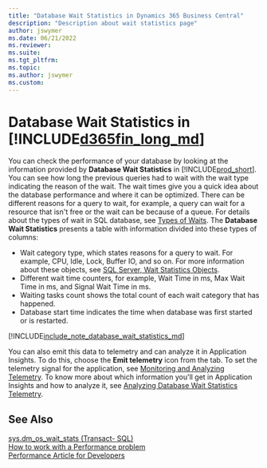 ```yaml
---
title: "Database Wait Statistics in Dynamics 365 Business Central"
description: "Description about wait statistics page"
author: jswymer
ms.date: 06/21/2022
ms.reviewer: 
ms.suite: 
ms.tgt_pltfrm: 
ms.topic: 
ms.author: jswymer
ms.custom: 
---
```


# Database Wait Statistics in [!INCLUDE[d365fin_long_md](../includes/d365fin_long_md.md)]

You can check the performance of your database by looking at the information provided by **Database Wait Statistics** in [!INCLUDE[prod_short](../developer/includes/prod_short.md)]. You can see how long the previous queries had to wait with the wait type indicating the reason of the wait. The wait times give you a quick idea about the database performance and where it can be optimized. There can be different reasons for a query to wait, for example, a query can wait for a resource that isn't free or the wait can be because of a queue. For details about the types of wait in SQL database, see [Types of Waits](/sql/relational-databases/system-dynamic-management-views/sys-dm-os-wait-stats-transact-sql#types-of-waits). The **Database Wait Statistics** presents a table with information divided into these types of columns:

* Wait category type, which states reasons for a query to wait. For example, CPU, Idle, Lock, 
Buffer IO, and so on. For more information about these objects, see [SQL Server, Wait Statistics Objects](/sql/relational-databases/performance-monitor/sql-server-wait-statistics-object).
* Different wait time counters, for example, Wait Time in ms, Max Wait Time in ms, and Signal Wait Time in ms.
* Waiting tasks count shows the total count of each wait category that has happened.
* Database start time indicates the time when database was first started or is restarted.

[!INCLUDE[include_note_database_wait_statistics_md](../includes/include-note-database-wait-statistics.md)]

You can also emit this data to telemetry and can analyze it in Application Insights. To do this, choose the **Emit telemetry** icon from the tab. To set the telemetry signal for the application, see [Monitoring and Analyzing Telemetry](telemetry-overview.md). To know more about which information you'll get in Application Insights and how to analyze it, see [Analyzing Database Wait Statistics Telemetry](telemetry-database-wait-statistics-trace.md).


## See Also

[sys.dm_os_wait_stats (Transact- SQL)](/sql/relational-databases/system-dynamic-management-views/sys-dm-os-wait-stats-transact-sql)  
[How to work with a Performance problem](../performance/performance-work-perf-problem.md)  
[Performance Article for Developers](../performance/performance-developer.md)



